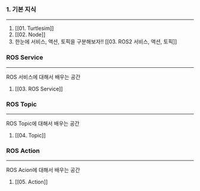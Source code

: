 ### 1. 기본 지식
---
1. [[01. Turtlesim]]
2. [[02. Node]]
3. 한눈에 서비스, 액션, 토픽을 구분해보자!! [[03. ROS2 서비스, 액션, 토픽]]

### ROS Service
---
ROS 서비스에 대해서 배우는 공간
1. [[03. ROS Service]]

### ROS Topic
---
ROS Topic에 대해서 배우는 공간
1. [[04. Topic]]

### ROS Action
---
ROS Acion에 대해서 배우는 공간
1. [[05. Action]]

